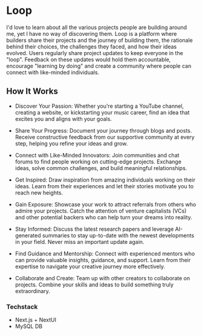 # Loop
I'd love to learn about all the various projects people are building around me, yet I have no way of discovering them. Loop is a platform where builders share their projects and the journey of building them, the rationale behind their choices, the challenges they faced, and how their ideas evolved.
Users regularly share project updates to keep everyone in the "loop". Feedback on these updates would hold them accountable, encourage "learning by doing" and create a community where people can connect with like-minded individuals.

## How It Works
- Discover Your Passion:
Whether you're starting a YouTube channel, creating a website, or kickstarting your music career, find an idea that excites you and aligns with your goals.

- Share Your Progress:
Document your journey through blogs and posts. Receive constructive feedback from our supportive community at every step, helping you refine your ideas and grow.

- Connect with Like-Minded Innovators:
Join communities and chat forums to find people working on cutting-edge projects. Exchange ideas, solve common challenges, and build meaningful relationships.

- Get Inspired:
Draw inspiration from amazing individuals working on their ideas. Learn from their experiences and let their stories motivate you to reach new heights.

- Gain Exposure:
Showcase your work to attract referrals from others who admire your projects. Catch the attention of venture capitalists (VCs) and other potential backers who can help turn your dreams into reality.

- Stay Informed:
Discuss the latest research papers and leverage AI-generated summaries to stay up-to-date with the newest developments in your field. Never miss an important update again.

- Find Guidance and Mentorship:
Connect with experienced mentors who can provide valuable insights, guidance, and support. Learn from their expertise to navigate your creative journey more effectively.

- Collaborate and Create:
Team up with other creators to collaborate on projects. Combine your skills and ideas to build something truly extraordinary.

### Techstack
- Next.js + NextUI
- MySQL DB
